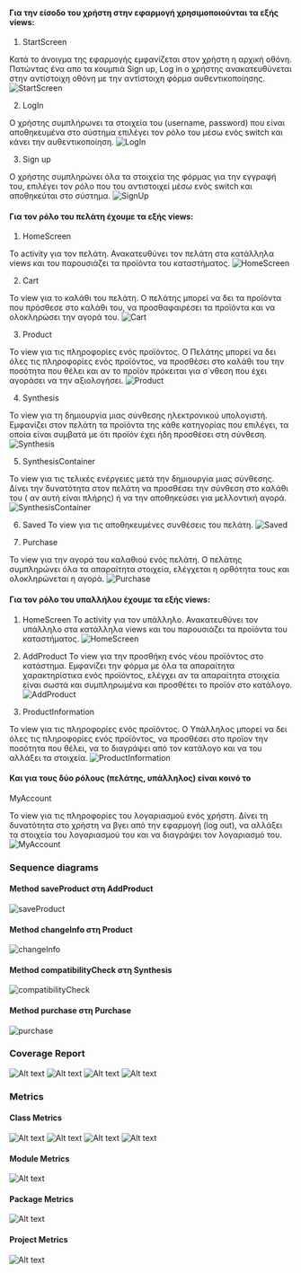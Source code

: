 #### Για την είσοδο του χρήστη στην εφαρμογή χρησιμοποιούνται τα εξής views:

1. StartScreen

Κατά το άνοιγμα της εφαρμογής εμφανίζεται στον χρήστη η αρχική οθόνη. Πατώντας ένα απο τα κουμπιά Sign up, Log in ο χρήστης ανακατευθύνεται στην αντίστοιχη οθόνη με την αντίστοιχη φόρμα αυθεντικοποίησης.
![StartScreen](../uml/requirements/startScreen.png)

2. LogIn

Ο χρήστης συμπλήρωνει τα στοιχεία του (username, password) που είναι αποθηκευμένα στο σύστημα επιλέγει τον ρόλο του μέσω ενός switch και κάνει την αυθεντικοποίηση.
![LogIn](../uml/requirements/login.png)

3. Sign up

Ο χρήστης συμπληρώνει όλα τα στοιχεία της φόρμας για την εγγραφή του, επιλέγει τον ρόλο που του αντιστοιχεί μέσω ενός switch και αποθηκεύται στο σύστημα.
![SignUp](../uml/requirements/signUp.png)

#### Για τον ρόλο του πελάτη έχουμε τα εξής views:

1. HomeScreen

Το activity για τον πελάτη. Ανακατευθύνει τον πελάτη στα κατάλληλα views και του παρουσιάζει τα προϊόντα του καταστήματος.
![HomeScreen](../uml/requirements/Customer_HomeScreen.png)

2. Cart

Το view για το καλάθι του πελάτη. Ο πελάτης μπορεί να δει τα προϊόντα που πρόσθεσε στο καλάθι του, να προσθαφαιρέσει τα προϊόντα και να ολοκληρώσει την αγορά του.
![Cart](../uml/requirements/cart.png)

3. Product

Το view για τις πληροφορίες ενός προϊόντος. Ο Πελάτης μπορεί να δει όλες τις πληροφορίες ενός προϊόντος, να προσθέσει στο καλάθι του την ποσότητα που θέλει και αν το προϊόν πρόκειται για σ΄νθεση που έχει αγοράσει να την αξιολογήσει.
![Product](../uml/requirements/Customer_Product.png)

4. Synthesis

Το view για τη δημιουργία μιας σύνθεσης ηλεκτρονικού υπολογιστή. Εμφανίζει στον πελάτη τα προϊόντα της κάθε κατηγορίας που επιλέγει, τα οποία είναι συμβατά με ότι προϊόν έχει ήδη προσθέσει στη σύνθεση. 
![Synthesis](../uml/requirements/Synthesis.png)

5. SynthesisContainer

Το view για τις τελικές ενέργειες μετά την δημιουργία μιας σύνθεσης. Δίνει την δυνατότητα στον πελάτη να προσθέσει την σύνθεση στο καλάθι του ( αν αυτή είναι πλήρης) ή να την αποθηκεύσει για μελλοντική αγορά.
![SynthesisContainer](../uml/requirements/SynthesisContainer.png)

6. Saved 
Το view για τις αποθηκευμένες συνθέσεις του πελάτη.
![Saved](../uml/requirements/SavedSynthesis.png)

7. Purchase

Το view για την αγορά του καλαθιού ενός πελάτη. Ο πελάτης συμπληρώνει όλα τα απαραίτητα στοιχεία, ελέγχεται η ορθότητα τους και ολοκληρώνεται η αγορά.
![Purchase](../uml/requirements/Purchase.png)

#### Για τον ρόλο του υπαλλήλου έχουμε τα εξής views:

1. HomeScreen
Το activity για τον υπάλληλο. Ανακατευθύνει τον υπάλληλο στα κατάλληλα views και του παρουσιάζει τα προϊόντα του καταστήματος.
![HomeScreen](../uml/requirements/Employer_HomeScreen.png)

2. AddProduct
Το view για την προσθήκη ενός νέου προϊόντος στο κατάστημα. Εμφανίζει την φόρμα με όλα τα απαραίτητα χαρακτηρίστικα ενός προϊόντος, ελέγχει αν τα απαραίτητα στοιχεία είναι σωστά και συμπληρωμένα και προσθέτει το προϊόν στο κατάλογο.
![AddProduct](../uml/requirements/AddProduct.png)

3. ProductInformation

Το view για τις πληροφορίες ενός προϊόντος. Ο Υπάλληλος μπορεί να δει όλες τις πληροφορίες ενός προϊόντος, να προσθέσει στο προϊον την ποσότητα που θέλει, να το διαγράψει από τον κατάλογο και να του αλλάξει τα στοιχεία.
![ProductInformation](../uml/requirements/Employer_ProductInformation.png)

#### Και για τους δύο ρόλους (πελάτης, υπάλληλος) είναι κοινό το

MyAccount

Το view για τις πληροφορίες του λογαριασμού ενός χρήστη. Δίνει τη δυνατότητα στο χρήστη να βγει από την εφαρμογή (log out), να αλλάξει τα στοιχεία του λογαριασμού του και να διαγράψει τον λογαριασμό του.
![MyAccount](../uml/requirements/MyAccount.png)

### Sequence diagrams

#### Method saveProduct στη AddProduct
![saveProduct](../uml/requirements/R4-sequence-add-product.png)

#### Method changeInfo στη Product
![changeInfo](../uml/requirements/R4-sequence_changeInfo.png)

#### Method compatibilityCheck στη Synthesis
![compatibilityCheck](../uml/requirements/R4-sequence-compatibility.png)

#### Method purchase στη Purchase
![purchase](../uml/requirements/R4-sequence-product-purchase.png)


### Coverage Report
![Alt text](../image.png)
![Alt text](../image-1.png)
![Alt text](../image-2.png)
![Alt text](../image5.png)
### Metrics

#### Class Metrics
![Alt text](../uml/requirements/metrics1.png)
![Alt text](../uml/requirements/metrics2.png)
![Alt text](../uml/requirements/metrics3.png)
![Alt text](../uml/requirements/metrics4.png)

#### Module Metrics
![Alt text](../uml/requirements/metrics5.png)

#### Package Metrics
![Alt text](../uml/requirements/metrics7.png)

#### Project Metrics
![Alt text](../uml/requirements/metrics6.png)